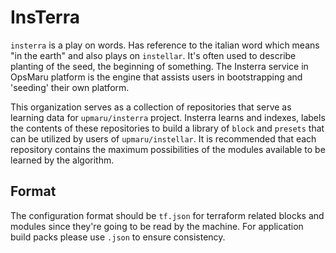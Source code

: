 # InsTerra

`insterra` is a play on words. Has reference to the italian word which means "in the earth" and also plays on `instellar`. It's often used to describe planting of the seed, the beginning of something. The Insterra service in OpsMaru platform is the engine that assists users in bootstrapping and 'seeding' their own platform.

This organization serves as a collection of repositories that serve as learning data for `upmaru/insterra` project. Insterra learns and indexes, labels the contents of these repositories to build a library of `block` and `presets` that can be utilized by users of `upmaru/instellar`. It is recommended that each repository contains the maximum possibilities of the modules available to be learned by the algorithm.

## Format

The configuration format should be `tf.json` for terraform related blocks and modules since they're going to be read by the machine. For application build packs please use `.json` to ensure consistency.
